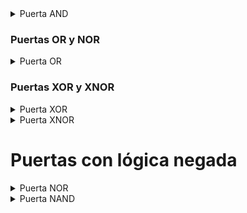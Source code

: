 
<details> 
<summary>Puerta AND</summary> 
  
  1. La salida es el resultado del producto de las dos entradas.<br>
  
     **A x B = Salida**
  
</details>

### Puertas OR y NOR

<details>
<summary>Puerta OR</summary> 
  
Es uno si cualquiera o las dos entradas son uno o tienen un uno. <br>

| A | B | A+B |
|---|---|-----|
| 0 | 0 |     |   
| 0 | 1 |     |   
| 1 | 0 |     |   
| 1 | 1 |     | 
</details>

### Puertas XOR y XNOR
<details>
<summary>Puerta XOR</summary> 
  
La salida es 1 cuando las entradas son diferentes<br>
</details>

<details> 
<summary>Puerta XNOR</summary> 
  
La salida es 1 cuando las entradas son iguales <br>
</details>




# Puertas con lógica negada
<details> 
<summary>Puerta NOR</summary> 
  
 - Es la negación de una Puerta OR.
 - **A + B = Salida(!)**
  
  )

</details>

<details> 
<summary>Puerta NAND</summary> 
  
  1. La salida es el resultado del producto negado de las dos entradas.<br>
  
     **A x B = Salida(!)**
 

 
</details>



